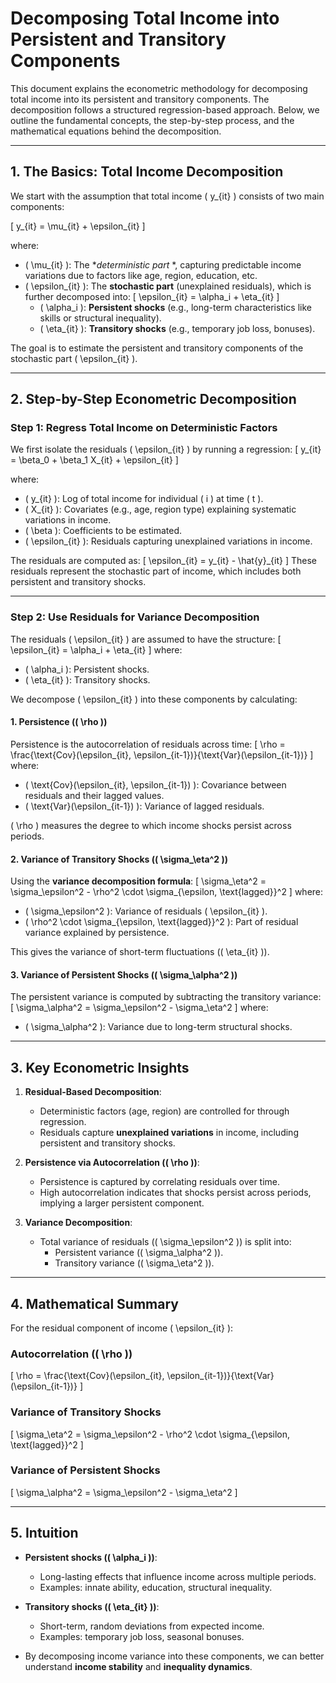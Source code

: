 # Decomposing Total Income into Persistent and Transitory Components

This document explains the econometric methodology for decomposing total income into its persistent and transitory components. The decomposition follows a structured regression-based approach. Below, we outline the fundamental concepts, the step-by-step process, and the mathematical equations behind the decomposition.

---

## **1. The Basics: Total Income Decomposition**

We start with the assumption that total income \( y_{it} \) consists of two main components:

\[
y_{it} = \mu_{it} + \epsilon_{it}
\]

where:
- \( \mu_{it} \): The **deterministic part*
*, capturing predictable income variations due to factors like age, region, education, etc.
- \( \epsilon_{it} \): The **stochastic part** (unexplained residuals), which is further decomposed into:
  \[
  \epsilon_{it} = \alpha_i + \eta_{it}
  \]
  - \( \alpha_i \): **Persistent shocks** (e.g., long-term characteristics like skills or structural inequality).
  - \( \eta_{it} \): **Transitory shocks** (e.g., temporary job loss, bonuses).

The goal is to estimate the persistent and transitory components of the stochastic part \( \epsilon_{it} \).

---

## **2. Step-by-Step Econometric Decomposition**

### **Step 1: Regress Total Income on Deterministic Factors**

We first isolate the residuals \( \epsilon_{it} \) by running a regression:
\[
y_{it} = \beta_0 + \beta_1 X_{it} + \epsilon_{it}
\]

where:
- \( y_{it} \): Log of total income for individual \( i \) at time \( t \).
- \( X_{it} \): Covariates (e.g., age, region type) explaining systematic variations in income.
- \( \beta \): Coefficients to be estimated.
- \( \epsilon_{it} \): Residuals capturing unexplained variations in income.

The residuals are computed as:
\[
\epsilon_{it} = y_{it} - \hat{y}_{it}
\]
These residuals represent the stochastic part of income, which includes both persistent and transitory shocks.

---

### **Step 2: Use Residuals for Variance Decomposition**

The residuals \( \epsilon_{it} \) are assumed to have the structure:
\[
\epsilon_{it} = \alpha_i + \eta_{it}
\]
where:
- \( \alpha_i \): Persistent shocks.
- \( \eta_{it} \): Transitory shocks.

We decompose \( \epsilon_{it} \) into these components by calculating:

#### **1. Persistence (\( \rho \))**
Persistence is the autocorrelation of residuals across time:
\[
\rho = \frac{\text{Cov}(\epsilon_{it}, \epsilon_{it-1})}{\text{Var}(\epsilon_{it-1})}
\]
where:
- \( \text{Cov}(\epsilon_{it}, \epsilon_{it-1}) \): Covariance between residuals and their lagged values.
- \( \text{Var}(\epsilon_{it-1}) \): Variance of lagged residuals.

\( \rho \) measures the degree to which income shocks persist across periods.

#### **2. Variance of Transitory Shocks (\( \sigma_\eta^2 \))**
Using the **variance decomposition formula**:
\[
\sigma_\eta^2 = \sigma_\epsilon^2 - \rho^2 \cdot \sigma_{\epsilon, \text{lagged}}^2
\]
where:
- \( \sigma_\epsilon^2 \): Variance of residuals \( \epsilon_{it} \).
- \( \rho^2 \cdot \sigma_{\epsilon, \text{lagged}}^2 \): Part of residual variance explained by persistence.

This gives the variance of short-term fluctuations (\( \eta_{it} \)).

#### **3. Variance of Persistent Shocks (\( \sigma_\alpha^2 \))**
The persistent variance is computed by subtracting the transitory variance:
\[
\sigma_\alpha^2 = \sigma_\epsilon^2 - \sigma_\eta^2
\]
where:
- \( \sigma_\alpha^2 \): Variance due to long-term structural shocks.

---

## **3. Key Econometric Insights**

1. **Residual-Based Decomposition**:
   - Deterministic factors (age, region) are controlled for through regression.
   - Residuals capture **unexplained variations** in income, including persistent and transitory shocks.

2. **Persistence via Autocorrelation (\( \rho \))**:
   - Persistence is captured by correlating residuals over time.
   - High autocorrelation indicates that shocks persist across periods, implying a larger persistent component.

3. **Variance Decomposition**:
   - Total variance of residuals (\( \sigma_\epsilon^2 \)) is split into:
     - Persistent variance (\( \sigma_\alpha^2 \)).
     - Transitory variance (\( \sigma_\eta^2 \)).

---

## **4. Mathematical Summary**

For the residual component of income \( \epsilon_{it} \):

### **Autocorrelation (\( \rho \))**
\[
\rho = \frac{\text{Cov}(\epsilon_{it}, \epsilon_{it-1})}{\text{Var}(\epsilon_{it-1})}
\]

### **Variance of Transitory Shocks**
\[
\sigma_\eta^2 = \sigma_\epsilon^2 - \rho^2 \cdot \sigma_{\epsilon, \text{lagged}}^2
\]

### **Variance of Persistent Shocks**
\[
\sigma_\alpha^2 = \sigma_\epsilon^2 - \sigma_\eta^2
\]

---

## **5. Intuition**

- **Persistent shocks (\( \alpha_i \))**:
  - Long-lasting effects that influence income across multiple periods.
  - Examples: innate ability, education, structural inequality.

- **Transitory shocks (\( \eta_{it} \))**:
  - Short-term, random deviations from expected income.
  - Examples: temporary job loss, seasonal bonuses.

- By decomposing income variance into these components, we can better understand **income stability** and **inequality dynamics**.
